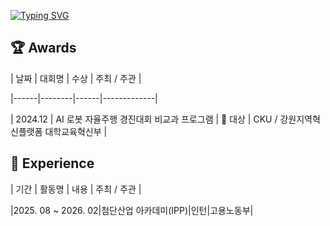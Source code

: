 [![Typing SVG](https://readme-typing-svg.demolab.com?font=Delius&pause=1000&color=F77BBA&background=FFFFFF00&width=435&lines=Welcome+to+Jungho's+GitHub)](https://git.io/typing-svg)

## 🏆 Awards

| 날짜 | 대회명 | 수상 | 주최 / 주관 |

|------|--------|------|-------------|

| 2024.12 | AI 로봇 자율주행 경진대회 비교과 프로그램 | 🥇 대상 | CKU / 강원지역혁신플랫폼 대학교육혁신부 |

## 💼 Experience

| 기간 | 활동명 | 내용 | 주최 / 주관 |

|2025. 08 ~ 2026. 02|첨단산업 아카데미(IPP)|인턴|고용노동부|


